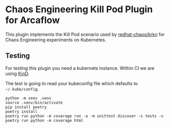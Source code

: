 # Chaos Engineering Kill Pod Plugin for Arcaflow

This plugin implements the Kill Pod scenario used by [redhat-chaos/krkn](https://github.com/redhat-chaos/krkn)
for Chaos Engineering experiments on Kubernetes.

## Testing

For testing this plugin you need a kubernets instance. Within CI we are using [KinD](https://kind.sigs.k8s.io/).

The test is going to read your kubeconfig file which defaults to `~/.kube/config`.

```console
python -m venv .venv
source .venv/bin/activate
pip install poetry
poetry install
poetry run python -m coverage run -a -m unittest discover -s tests -v
poetry run python -m coverage html
```
